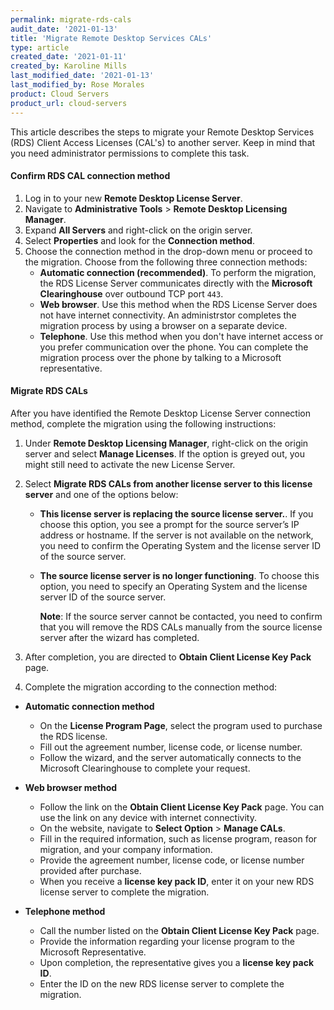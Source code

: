 ```yaml
---
permalink: migrate-rds-cals
audit_date: '2021-01-13'
title: 'Migrate Remote Desktop Services CALs'
type: article
created_date: '2021-01-11'
created_by: Karoline Mills
last_modified_date: '2021-01-13'
last_modified_by: Rose Morales
product: Cloud Servers
product_url: cloud-servers
---
```


This article describes the steps to migrate your Remote Desktop
Services (RDS) Client Access Licenses (CAL's) to another server. Keep in
mind that you need administrator permissions to complete this task.

#### Confirm RDS CAL connection method

1. Log in to your new **Remote Desktop License Server**.
2. Navigate to **Administrative Tools** > **Remote Desktop Licensing Manager**.
3. Expand **All Servers** and right-click on the origin server.
4. Select **Properties** and look for the **Connection method**.
5. Choose the connection method in the drop-down menu or proceed to the
   migration. Choose from the following three connection methods:
    - **Automatic connection (recommended)**. To perform the migration, the RDS
      License Server communicates directly with the **Microsoft Clearinghouse** over
      outbound TCP port `443`.
    - **Web browser**. Use this method when the RDS License Server does
      not have internet connectivity. An administrstor completes the migration process
      by using a browser on a separate device.
    - **Telephone**. Use this method when you don't have internet access or you prefer
      communication over the phone. You can complete the migration process over the
      phone by talking to a Microsoft representative.

#### Migrate RDS CALs

After you have identified the Remote Desktop License Server connection method, complete
the migration using the following instructions:

1. Under **Remote Desktop Licensing Manager**, right-click on the origin server
   and select **Manage Licenses**. If the option is greyed out, you might still
   need to activate the new License Server.
2. Select **Migrate RDS CALs from another license server to this license
   server** and one of the options below:
    - **This license server is replacing the source license server.**. If
      you choose this option, you see a prompt for the source server’s IP
      address or hostname. If the server is not available on the network, you
      need to confirm the Operating System and the license server ID of the
      source server.
    - **The source license server is no longer functioning**. To choose this
      option, you need to specify an Operating System and the license server ID
      of the source server.

        **Note**: If the source server cannot be contacted, you need to confirm
        that you will remove the RDS CALs manually from the source license
        server after the wizard has completed.

3. After completion, you are directed to **Obtain Client License Key Pack** page.
4. Complete the migration according to the connection method:

- **Automatic connection method**
  - On the **License Program Page**, select the program used to purchase the RDS
    license.
  - Fill out the agreement number, license code, or license number.
  - Follow the wizard, and the server automatically connects to the Microsoft
    Clearinghouse to complete your request.

- **Web browser method**
  - Follow the link on the **Obtain Client License Key Pack** page. You can use the
      link on any device with internet connectivity.
  - On the website, navigate to **Select Option** > **Manage CALs**.
  - Fill in the required information, such as license program, reason for
      migration, and your company information.
  - Provide the agreement number, license code, or license number provided after purchase.
  - When you receive a **license key pack ID**, enter it on your new RDS license server to complete
      the migration.

- **Telephone method**
  - Call the number listed on the **Obtain Client License Key Pack** page.
  - Provide the information regarding your license program to the Microsoft
    Representative.
  - Upon completion, the representative gives you a **license key pack ID**.
  - Enter the ID on the new RDS license server to complete the migration.
